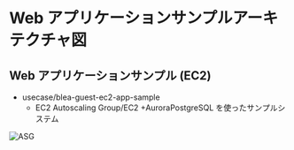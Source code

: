 # Web アプリケーションサンプルアーキテクチャ図

## Web アプリケーションサンプル (EC2)

- usecase/blea-guest-ec2-app-sample
  - EC2 Autoscaling Group/EC2 +AuroraPostgreSQL を使ったサンプルシステム

![ASG](../../doc/images/BLEA-GuestSampleWebASG.png)
